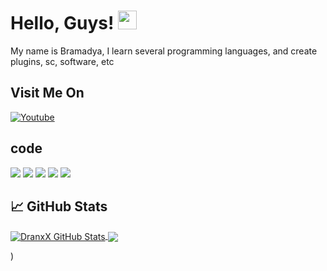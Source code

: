 <!-- More info, tips and tricks for making GitHub Profile README can be found in my article at https://towardsdatascience.com/build-a-stunning-readme-for-your-github-profile-9b80434fe5d7 -->
# Hello, Guys! <img src="https://raw.githubusercontent.com/MartinHeinz/MartinHeinz/master/wave.gif" width="30px">

My name is Bramadya, I learn several programming languages, and create plugins, sc, software, etc

## Visit Me On

[![Youtube](https://img.shields.io/badge/Youtube-FF0014?style=for-the-badge&logo=youtube&logoColor=white)](https://youtube.com/TheDranxX)

## code
![](https://img.shields.io/badge/code-C-informational?style=flat&logo=c&logoColor=white&color=2bbc8a)
![](https://img.shields.io/badge/Code-Python-informational?style=flat&logo=python&logoColor=white&color=2bbc8a)
![](https://img.shields.io/badge/Code-JavaScript-informational?style=flat&logo=javascript&logoColor=white&color=2bbc8a)
![](https://img.shields.io/badge/Code-php-informational?style=flat&logo=php&logoColor=white&color=2bbc8a)
![](https://img.shields.io/badge/code-html-informational?style=flat&logo=html&logoColor=white&color=2bbc8a)

## &#x1f4c8; GitHub Stats


<!-- Resources -->
<!-- Icons: https://simpleicons.org/ -->
<!-- GitHub Stats: https://github.com/anuraghazra/github-readme-stats -->
<!-- Emojis: https://emojipedia.org/emoji/ -->
<!-- HTML Emojis: https://www.fileformat.info/index.htm -->
<!-- Shields: https://shields.io/ -->
<a href="https://github.com/DranxX">

  <img align="center" src="https://github-readme-stats.vercel.app/api?username=BramadyaFKS&count_private=true&show_icons=true&hide_border=false&custom_title=DranxX%20Github%20Stats&include_all_commits=true&hide=issues&theme=tokyonight" alt="DranxX GitHub Stats" />

</a>

<a href="https://github.com/DranxX">

  <img align="center" src="https://github-readme-stats.vercel.app/api/top-langs/?username=DranxX&layout=compact&hide_border=true&theme=tokyonight" />

</a>)
